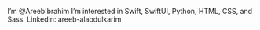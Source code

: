 I’m @AreebIbrahim
 I’m interested in Swift, SwiftUI, Python, HTML, CSS, and Sass.
Linkedin: areeb-alabdulkarim
<!---
AreebIbrahim/AreebIbrahim is a ✨ special ✨ repository because its `README.md` (this file) appears on your GitHub profile.
You can click the Preview link to take a look at your changes.
--->
